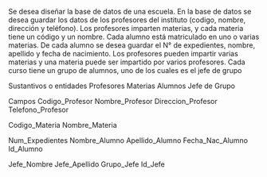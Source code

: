 Se desea diseñar la base de datos de una escuela. 
En la base de datos se desea guardar los datos de los  profesores del instituto (codigo, nombre, dirección y teléfono). 
Los profesores imparten materias, y cada materia tiene un código y un nombre. 
Cada alumno está matriculado en uno o varias materias. 
De cada alumno se desea guardar el N° de expedientes, nombre, apellido y fecha de nacimiento. 
Los profesores pueden impartir varias materias y una materia puede ser impartido por varios profesores.
Cada curso tiene un grupo de alumnos, uno de los cuales es el jefe de grupo


Sustantivos o entidades
Profesores
Materias
Alumnos
Jefe de Grupo

Campos
Codigo_Profesor
Nombre_Profesor
Direccion_Profesor
Telefono_Profesor

Codigo_Materia
Nombre_Materia

Num_Expedientes
Nombre_Alumno
Apellido_Alumno
Fecha_Nac_Alumno
Id_Alumno

Jefe_Nombre
Jefe_Apellido
Grupo_Jefe
Id_Jefe
